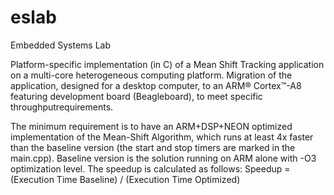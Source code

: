 # eslab
Embedded Systems Lab

Platform-specific implementation (in C) of a Mean Shift Tracking application on a multi-core heterogeneous computing platform. Migration of the application, designed for a desktop computer, to an ARM® Cortex™-A8 featuring development board (Beagleboard), to meet specific throughputrequirements.

The minimum requirement is to have an ARM+DSP+NEON optimized implementation of the Mean-Shift Algorithm, which runs at least 4x faster than the baseline version (the start and stop timers are marked in the main.cpp). Baseline version is the solution running on ARM alone with -O3 optimization level. The speedup is calculated as follows:  Speedup = (Execution Time Baseline) / (Execution Time Optimized)

